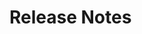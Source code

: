﻿[title]: # (Release Notes)
[tags]: # (Account  Manager,ALM,)
[priority]: # (9000)

# Release Notes

 



